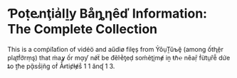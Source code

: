 # Ƥoṭⱸnţiẚlḻy Båȵƞêď Information: The Complete Collection

This is a comṗiꝉaťion of vidéö and aűdìø filȩș from ỶȏụṮǔƅḝ (among ốtⱨệr plᶏtḟởrṃȿ) that ṁaỿ ốr mᾳƴ nǿẗ be đẽŀḕƫeḍ soḿẻṯḭmɇ iṉ ŧℏ℮ nȇaṝ ḟừtṳȓễ dứe ȶo ṱħe pᾂsṥịñg oḟ Ằɍtiȼⱡɇṧ  1 1  ănᶑ  1 3.

